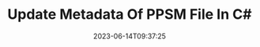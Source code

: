 ---
############################# Static ############################
layout: "auto-gen-metadata"
date: 2023-06-14T09:37:25
draft: false
otherformats: zip xltx xltm xlt xlsx xlsm xlsb xls wmf webp wav vsx vss vsdx vsd vdx vcr vcf ttf ttc torrent tiff tif psd pptx pptm ppt ppsx pps potx potm pot png pdf otf otc odt ods msg mpt mpp mp3 mov jpg jpf jpeg jp2 heif heic gif flv epub eml emf dxf dwg dotx dotm dot docx docm doc djvu dicom dcm bmp avi asf mkv one otc djvu

############################# Head ############################
head_title: "Edit Metadata to PPSM Files in C# .NET Applications"
head_description: "C# .NET metadata processing API to edit metadata information to PPSM files. Work with metadata standards XMP, EXIF, IPTC, ID3 etc."

############################# Header ############################
title: "Update Metadata Of PPSM File  In C#"
description: "Update metadata information from all popular documents, images and multimedia file formats with the support of performing all most-needed metadata processing operations."
bg_image: "https://cms.admin.containerize.com/templates/aspose/App_Themes/V3/images/bg/header1.png"
bg_overlay: false
button:
    enable: true
    icon: "fas fa-arrow-down"
    label: "Download Free Trial"
    link: "https://downloads.groupdocs.com/metadata/net"

############################# SubMenu ############################
submenu:
    enable: true

    left:
        img_alt: "GroupDocs.Metadata for .NET"
        image: "https://cms.admin.containerize.com/templates/groupdocs/images/product-logos/90x90-noborder/groupdocs-metadata-net.png"
        product: "GroupDocs.Metadata"
        platform: ".NET"

    middle:
        button:

            # button loop
            - link: "https://apireference.groupdocs.com/metadata/net"
              text: "{submenu.content_middle.button_text_1}"

            # button loop
            - link: "https://github.com/groupdocs-metadata"
              text: "{submenu.content_middle.button_text_2}"

            # button loop
            - link: "https://products.groupdocs.app/metadata/family"
              text: "{submenu.content_middle.button_text_3}"

            # button loop
            - link: "https://purchase.groupdocs.com/pricing/metadata/net"
              text: "{submenu.content_middle.button_text_4}"

    right:
        link_download: "https://downloads.groupdocs.com/metadata"
        link_learn: "https://docs.groupdocs.com/metadata/net"
        link_buy: "https://purchase.groupdocs.com"

############################# About ############################
about:
    enable: true
    title: "About GroupDocs.Metadata for .NET API"
    content: |
        [GroupDocs.Metadata for .NET](/ru/metadata/net/) offers an advanced set of metadata management features, allowing developers to easily read, doc, delete, find, compare, replace and export metadata information from images and document formats without using any external software. Use metadata manipulation API to edit metadata details from PDF, Microsoft Office Word, Excel spreadsheets, PowerPoint presentations, Outlook emails, OneNote, Visio, Project, AutoCAD, Archive and Multimedia file formats along with the support for working with many other metadata processing features.

############################# Steps ############################
steps:
    enable: true
    title_left: "Steps for Updating Metadata to PPSM in C#"
    content_left: |
        [GroupDocs.Metadata for .NET](/ru/metadata/net/) makes it easy for .NET developers to edit metadata information to PPSM files from within their applications by implementing a few easy steps.
        
        * Load PPSM filevia an instance of Metadata class.
        * Specify a predicate that will be used to filter desired metadata properties.
        * Pass the predicate and the new value to the UpdateProperties method.
        * Save the changes to disc in PPSM format.

    title_right: "System Requirements"
    content_right: |
        GroupDocs.Metadata for .NET APIs are supported on all major platforms and operating systems. Before executing the code below, please make sure that you have the following prerequisites installed on your system.

        * Operating Systems: Microsoft Windows, Linux, MacOS
        * Development Environments: Visual Studio, Xamarin, MonoDevelop
        * Frameworks: .NET Framework, .NET Standard, .NET Core, Mono
        * Download the latest version of GroupDocs.Metadata for .NET from [NuGet](https://www.nuget.org/packages/groupdocs.metadata)
         
    code: |
        ```csharp    
        using (var metadata = new GroupDocs.Metadata.Metadata("input.ppsm"))
        {
            // set the value of each property that satisfies the predicate:
            // property contains the date/time the document was created
            // update the file creation date/time if the existing value is older than 3 days
            var affected = metadata.UpdateProperties(
              p => p.Tags.Contains(GroupDocs.Metadata.Tagging.Tags.Time.Created) &&
              p.Value.Type == GroupDocs.Metadata.Common.MetadataPropertyType.DateTime &&
              p.Value.ToStruct() < DateTime.Today.AddDays(-3), new GroupDocs.Metadata.Common.PropertyValue(DateTime.Today));
            Console.WriteLine("Properties set: {0}", affected);
            metadata.Save("output.ppsm");
        }
        ```

############################# Demos ############################
demos:
    enable: true
    title: "Live Demos to Update Metadata"
    content: |
       Update metadata information to PPSM file right now by visiting [GroupDocs.Metadata Live Demos](https://products.groupdocs.app/metadata/family) website.
       The live demo has the following benefits.
        
############################# About Formats ############################
about_formats:
    enable: true

############################# More Formats ############################
more_formats:
    enable: true
    title: "Updating Metadata Properties From Other File Formats"
    content: |
        Multi format documents and images metadata editing API for .NET. Retrieve metadata of some of the popular file formats as stated below.

############################# Back to top ###############################
back_to_top:
    enable: true
---